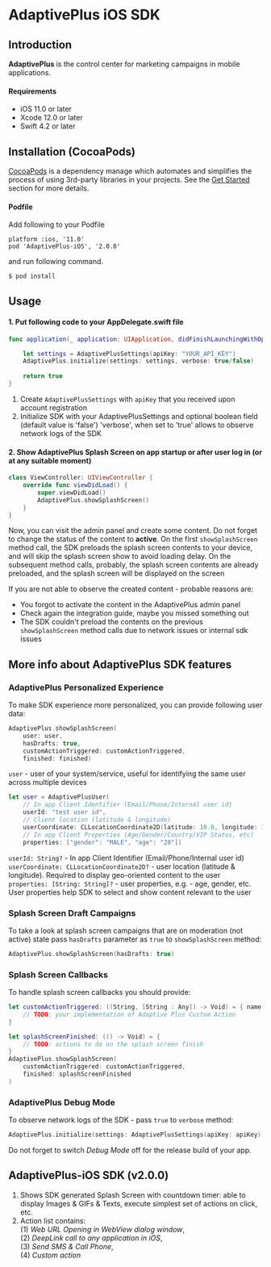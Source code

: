 # AdaptivePlus iOS SDK

## Introduction
**AdaptivePlus** is the control center for marketing campaigns in mobile applications.

#### Requirements
- iOS 11.0 or later
- Xcode 12.0 or later
- Swift 4.2 or later


## Installation (CocoaPods)
[CocoaPods](http://cocoapods.org/) is a dependency manage which automates and simplifies the process of using 3rd-party libraries in your projects. See the [Get Started](http://cocoapods.org/#get_started) section for more details.

#### Podfile
Add following to your Podfile
```
platform :ios, '11.0'
pod 'AdaptivePlus-iOS', '2.0.0'
```
and run following command.

```bash
$ pod install
```

## Usage

#### 1. Put following code to your AppDelegate.swift file
```swift
func application(_ application: UIApplication, didFinishLaunchingWithOptions launchOptions: [UIApplication.LaunchOptionsKey: Any]?) -> Bool {

    let settings = AdaptivePlusSettings(apiKey: "YOUR_API_KEY")
    AdaptivePlus.initialize(settings: settings, verbose: true/false)
    
    return true
}
```
1. Create ```AdaptivePlusSettings``` with ```apiKey``` that you received upon account registration
2. Initialize SDK with your AdaptivePlusSettings and optional boolean field (default value is 'false') 'verbose', when set to 'true' allows to observe network logs of the SDK

#### 2. Show AdaptivePlus Splash Screen on app startup or after user log in (or at any suitable moment)
```swift
class ViewController: UIViewController {
    override func viewDidLoad() {
        super.viewDidLoad()
        AdaptivePlus.showSplashScreen()
    }
}
```

Now, you can visit the admin panel and create some content. Do not forget to change the status of the content to **active**. 
On the first `showSplashScreen` method call, the SDK preloads the splash screen contents to your device, and will skip the splash screen show to avoid loading delay. On the subsequent method calls, probably, the splash screen contents are already preloaded, and the splash screen will be displayed on the screen

If you are not able to observe the created content - probable reasons are:
- You forgot to activate the content in the AdaptivePlus admin panel
- Check again the integration guide, maybe you missed something out
- The SDK couldn't preload the contents on the previous `showSplashScreen` method calls due to network issues or internal sdk issues

## More info about AdaptivePlus SDK features
### AdaptivePlus Personalized Experience
To make SDK experience more personalized, you can provide following user data:
```swift
AdaptivePlus.showSplashScreen(
    user: user,
    hasDrafts: true,
    customActionTriggered: customActionTriggered,
    finished: finished)
```
`user` - user of your system/service, useful for identifying the same user across multiple devices
```swift
let user = AdaptivePlusUser(
    // In app Client Identifier (Email/Phone/Internal user id)
    userId: "test user id",
    // Client location (latitude & longitude)
    userCoordinate: CLLocationCoordinate2D(latitude: 10.0, longitude: 123.0),
    // In app Client Properties (Age/Gender/Country/VIP Status, etc)
    properties: ["gender": "MALE", "age": "20"])
```
`userId: String?` - In app Client Identifier (Email/Phone/Internal user id)\
`userCoordinate: CLLocationCoordinate2D?` - user location (latitude & longitude). Required to display geo-oriented content to the user\
`properties: [String: String]?` - user properties, e.g. - age, gender, etc. User properties help SDK to select and show content relevant to the user

### Splash Screen Draft Campaigns
To take a look at splash screen campaigns that are on moderation (not active) state pass `hasDrafts` parameter as `true` to `showSplashScreen` method:
```swift
AdaptivePlus.showSplashScreen(hasDrafts: true)
```

### Splash Screen Callbacks
To handle splash screen callbacks you should provide:
```swift
let customActionTriggered: ((String, [String : Any]) -> Void) = { name, parameters in
    // TODO: your implementation of Adaptive Plus Custom Action
}

let splashScreenFinished: (() -> Void) = {
    // TODO: actions to do on the splash screen finish
}
AdaptivePlus.showSplashScreen(
    customActionTriggered: customActionTriggered,
    finished: splashScreenFinished
)
```
### AdaptivePlus Debug Mode
To observe network logs of the SDK - pass `true` to `verbose` method:
```swift
AdaptivePlus.initialize(settings: AdaptivePlusSettings(apiKey: apiKey), verbose: true)
```
Do not forget to switch *Debug Mode* off for the release build of your app.

## AdaptivePlus-iOS SDK (v2.0.0)
1) Shows SDK generated Splash Screen with countdown timer: able to display Images & GIFs & Texts, execute simplest set of actions on click, etc.
2) Action list contains:\
(1) *Web URL Opening in WebView dialog window*,\
(2) *DeepLink call to any application in iOS*,\
(3) *Send SMS & Call Phone*,\
(4) *Custom action*
